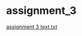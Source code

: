 # assignment_3
[assignment 3 text.txt](https://github.com/McRodoku/assignment_3/files/12734459/assignment.3.text.txt)
